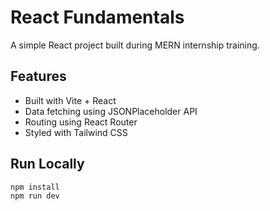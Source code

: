 # React Fundamentals

A simple React project built during MERN internship training.

## Features
- Built with Vite + React
- Data fetching using JSONPlaceholder API
- Routing using React Router
- Styled with Tailwind CSS

## Run Locally
```bash
npm install
npm run dev
